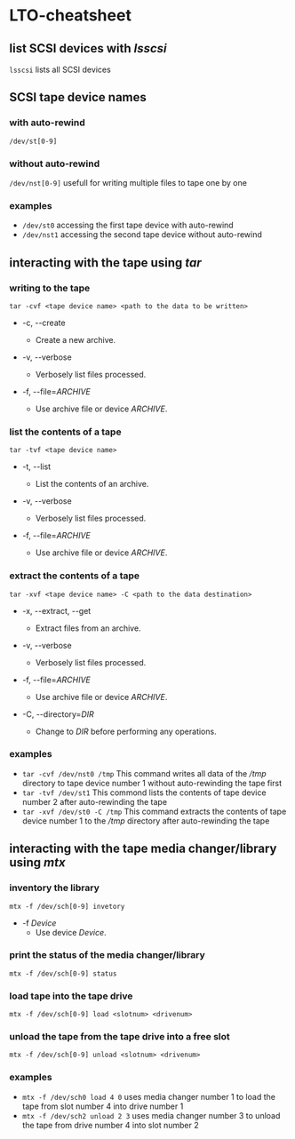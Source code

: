 # LTO-cheatsheet #

## list SCSI devices with _lsscsi_ ##

```lsscsi``` lists all SCSI devices

## SCSI tape device names ##

### with auto-rewind ###

  ```/dev/st[0-9]```
  
### without auto-rewind ###

  ```/dev/nst[0-9]``` usefull for writing multiple files to tape one by one
  
### examples ###

*  ```/dev/st0``` accessing the first tape device with auto-rewind
*  ```/dev/nst1``` accessing the second tape device without auto-rewind

## interacting with the tape using _tar_ ##

### writing to the tape ###

```tar -cvf <tape device name> <path to the data to be written>```

*  -c, --create
    *  Create a new archive.

*  -v, --verbose
    *  Verbosely list files processed.

* -f, --file=*ARCHIVE*
    *   Use archive file or device _ARCHIVE_.

### list the contents of a tape ###

```tar -tvf <tape device name>```

*  -t, --list
    *  List the contents of an archive.

*  -v, --verbose
    *  Verbosely list files processed.

* -f, --file=*ARCHIVE*
    *   Use archive file or device _ARCHIVE_.

### extract the contents of a tape ###

```tar -xvf <tape device name> -C <path to the data destination>```

*  -x, --extract, --get
    *  Extract files from an archive.

*  -v, --verbose
    *  Verbosely list files processed.

* -f, --file=*ARCHIVE*
    *   Use archive file or device _ARCHIVE_.

*  -C, --directory=*DIR*
    *   Change to _DIR_ before performing any operations.

### examples ###

*   ```tar -cvf /dev/nst0 /tmp```  This command writes all data of the _/tmp_ directory to tape device number 1 without auto-rewinding the tape first
*   ```tar -tvf /dev/st1```  This commond lists the contents of tape device number 2 after auto-rewinding the tape
*   ```tar -xvf /dev/st0 -C /tmp```  This command extracts the contents of tape device number 1 to the _/tmp_ directory after auto-rewinding the tape

## interacting with the tape media changer/library using _mtx_ ##

### inventory the library ###

```mtx -f /dev/sch[0-9] invetory```

* -f _Device_
    *   Use device _Device_.

### print the status of the media changer/library ###

```mtx -f /dev/sch[0-9] status```

### load tape into the tape drive ###

```mtx -f /dev/sch[0-9] load <slotnum> <drivenum>```

### unload the tape from the tape drive into a free slot ###

```mtx -f /dev/sch[0-9] unload <slotnum> <drivenum>```

### examples ###

*  ```mtx -f /dev/sch0 load 4 0``` uses media changer number 1 to load the tape from slot number 4 into drive number 1
*  ```mtx -f /dev/sch2 unload 2 3``` uses media changer number 3 to unload the tape from drive number 4 into slot number 2
